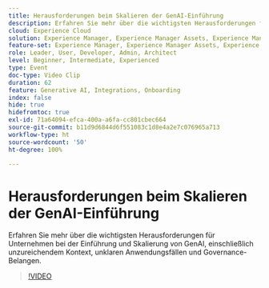 ```yaml
---
title: Herausforderungen beim Skalieren der GenAI-Einführung
description: Erfahren Sie mehr über die wichtigsten Herausforderungen für Unternehmen bei der Einführung und Skalierung von GenAI, einschließlich unzureichendem Kontext, unklaren Anwendungsfällen und Governance-Belangen.
cloud: Experience Cloud
solution: Experience Manager, Experience Manager Assets, Experience Manager Forms, Experience Manager Sites, Sensei
feature-set: Experience Manager, Experience Manager Assets, Experience Manager Forms, Experience Manager Sites
role: Leader, User, Developer, Admin, Architect
level: Beginner, Intermediate, Experienced
type: Event
doc-type: Video Clip
duration: 62
feature: Generative AI, Integrations, Onboarding
index: false
hide: true
hidefromtoc: true
exl-id: 71a64094-efca-400a-a6fa-cc801cbec664
source-git-commit: b11d9d6844d6f551083c1d8e4a2e7c076965a713
workflow-type: ht
source-wordcount: '50'
ht-degree: 100%

---
```


# Herausforderungen beim Skalieren der GenAI-Einführung

Erfahren Sie mehr über die wichtigsten Herausforderungen für Unternehmen bei der Einführung und Skalierung von GenAI, einschließlich unzureichendem Kontext, unklaren Anwendungsfällen und Governance-Belangen.

>[!VIDEO](https://video.tv.adobe.com/v/3459230/?learn=on&enablevpops)
